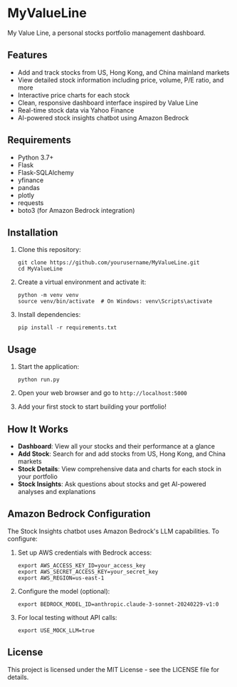 # MyValueLine

My Value Line, a personal stocks portfolio management dashboard.

## Features

- Add and track stocks from US, Hong Kong, and China mainland markets
- View detailed stock information including price, volume, P/E ratio, and more
- Interactive price charts for each stock
- Clean, responsive dashboard interface inspired by Value Line
- Real-time stock data via Yahoo Finance
- AI-powered stock insights chatbot using Amazon Bedrock

## Requirements

- Python 3.7+
- Flask
- Flask-SQLAlchemy
- yfinance
- pandas
- plotly
- requests
- boto3 (for Amazon Bedrock integration)

## Installation

1. Clone this repository:
   ```
   git clone https://github.com/yourusername/MyValueLine.git
   cd MyValueLine
   ```

2. Create a virtual environment and activate it:
   ```
   python -m venv venv
   source venv/bin/activate  # On Windows: venv\Scripts\activate
   ```

3. Install dependencies:
   ```
   pip install -r requirements.txt
   ```

## Usage

1. Start the application:
   ```
   python run.py
   ```

2. Open your web browser and go to `http://localhost:5000`

3. Add your first stock to start building your portfolio!

## How It Works

- **Dashboard**: View all your stocks and their performance at a glance
- **Add Stock**: Search for and add stocks from US, Hong Kong, and China markets
- **Stock Details**: View comprehensive data and charts for each stock in your portfolio
- **Stock Insights**: Ask questions about stocks and get AI-powered analyses and explanations

## Amazon Bedrock Configuration

The Stock Insights chatbot uses Amazon Bedrock's LLM capabilities. To configure:

1. Set up AWS credentials with Bedrock access:
   ```
   export AWS_ACCESS_KEY_ID=your_access_key
   export AWS_SECRET_ACCESS_KEY=your_secret_key
   export AWS_REGION=us-east-1
   ```

2. Configure the model (optional):
   ```
   export BEDROCK_MODEL_ID=anthropic.claude-3-sonnet-20240229-v1:0
   ```

3. For local testing without API calls:
   ```
   export USE_MOCK_LLM=true
   ```

## License

This project is licensed under the MIT License - see the LICENSE file for details.